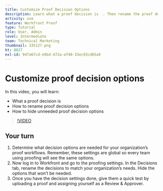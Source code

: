 ```yaml
---
title: Customize Proof Decision Options
description: Learn what a proof decision is  . Then rename the proof decision options and hide unneeded options in the proofing system setups.
activity: use
feature: Workfront Proof
type: Tutorial
role: User, Admin
level: Intermediate
team: Technical Marketing
thumbnail: 335127.png
kt: 8827
exl-id: 947a67cd-e9bd-472a-af40-33ec93cd65a9
---
```

# Customize proof decision options

In this video, you will learn:

* What a proof decision is
* How to rename proof decision options  
* How to hide unneeded proof decision options

>[!VIDEO](https://video.tv.adobe.com/v/335127/?quality=12)

## Your turn

1. Determine what decision options are needed for your organization’s proof workflows. Remember, these settings are global so every team using proofing will see the same options.
1. Now log in to Workfront and go to the proofing settings. In the Decisions tab, rename the decisions to match your organization’s needs. Hide the options that won’t be needed.
1. Once you have the decision settings done, give them a quick test by uploading a proof and assigning yourself as a Review & Approver.


<!--
Lean More URLs
-->
